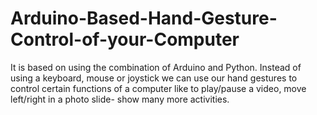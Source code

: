 # Arduino-Based-Hand-Gesture-Control-of-your-Computer

It is based on using the combination of Arduino and Python. Instead of using a keyboard, mouse or joystick we can use our hand gestures to control certain functions of a computer like to play/pause a video, move left/right in a photo slide- show many more activities.
